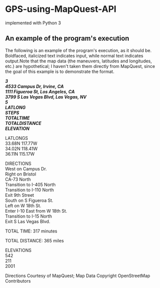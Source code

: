 # GPS-using-MapQuest-API
implemented with Python 3


## An example of the program's execution

The following is an example of the program's execution, as it should be. Boldfaced, italicized text indicates input, while normal text indicates output.Note that the map data (the maneuvers, latitudes and longitudes, etc.) are hypothetical; I haven't taken them directly from MapQuest, since the goal of this example is to demonstrate the format.  
  
***3  
4533 Campus Dr, Irvine, CA  
1111 Figueroa St, Los Angeles, CA  
3799 S Las Vegas Blvd, Las Vegas, NV  
5  
LATLONG  
STEPS  
TOTALTIME  
TOTALDISTANCE  
ELEVATION***   
  
LATLONGS  
33.68N 117.77W  
34.02N 118.41W  
36.11N 115.17W  
  
DIRECTIONS  
West on Campus Dr.  
Right on Bristol  
CA-73 North  
Transition to I-405 North  
Transition to I-110 North  
Exit 9th Street  
South on S Figueroa St.  
Left on W 18th St.  
Enter I-10 East from W 18th St.  
Transition to I-15 North  
Exit S Las Vegas Blvd.  
  
TOTAL TIME: 317 minutes  
  
TOTAL DISTANCE: 365 miles  
  
ELEVATIONS  
542  
211  
2001  
  
Directions Courtesy of MapQuest; Map Data Copyright OpenStreetMap Contributors  
